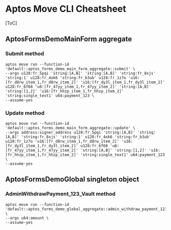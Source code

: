 # Aptos Move CLI Cheatsheet

[ToC]

## AptosFormsDemoMainForm aggregate

### Submit method

```shell
aptos move run --function-id 'default::aptos_forms_demo_main_form_aggregate::submit' \
--args u128:fr_5pqi 'string:[A,B]' 'string:[A,B]' 'string:fr_8xjs' 'string:1' u128:fr_4ok6 'string:fr_b3ub' u128:fr_1z7o 'u16:[fr_d8rw_item_1,fr_d8rw_item_2]' 'u16:[fr_dy3l_item_1,fr_dy3l_item_2]' u128:fr_6f68 'u8:[fr_47yy_item_1,fr_47yy_item_2]' 'string:[A,B]' 'string:[1,2]' 'u16:[fr_hhzp_item_1,fr_hhzp_item_2]' 'string:single_text1' u64:payment_123 \
--assume-yes
```

### Update method

```shell
aptos move run --function-id 'default::aptos_forms_demo_main_form_aggregate::update' \
--args address:signer_address u128:fr_5pqi 'string:[A,B]' 'string:[A,B]' 'string:fr_8xjs' 'string:1' u128:fr_4ok6 'string:fr_b3ub' u128:fr_1z7o 'u16:[fr_d8rw_item_1,fr_d8rw_item_2]' 'u16:[fr_dy3l_item_1,fr_dy3l_item_2]' u128:fr_6f68 'u8:[fr_47yy_item_1,fr_47yy_item_2]' 'string:[A,B]' 'string:[1,2]' 'u16:[fr_hhzp_item_1,fr_hhzp_item_2]' 'string:single_text1' u64:payment_123 \
--assume-yes
```

## AptosFormsDemoGlobal singleton object

### AdminWithdrawPayment_123_Vault method

```shell
aptos move run --function-id 'default::aptos_forms_demo_global_aggregate::admin_withdraw_payment_123_vault' \
--args u64:amount \
--assume-yes
```

